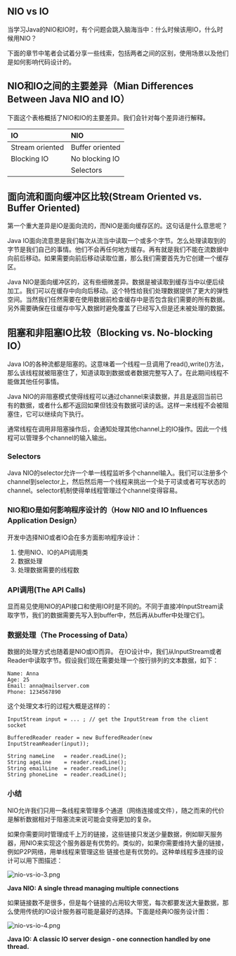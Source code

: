 ## NIO vs IO

当学习Java的NIO和IO时，有个问题会跳入脑海当中：什么时候该用IO，什么时候用NIO？

下面的章节中笔者会试着分享一些线索，包括两者之间的区别，使用场景以及他们是如何影响代码设计的。

## NIO和IO之间的主要差异（Mian Differences Between Java NIO and IO）

下面这个表格概括了NIO和IO的主要差异。我们会针对每个差异进行解释。

| IO              | NIO             |
| :-------------- | :-------------- |
| Stream oriented | Buffer oriented |
| Blocking IO     | No blocking IO  |
|                 | Selectors       |

## 面向流和面向缓冲区比较(Stream Oriented vs. Buffer Oriented)

第一个重大差异是IO是面向流的，而NIO是面向缓存区的。这句话是什么意思呢？

Java IO面向流意思是我们每次从流当中读取一个或多个字节。怎么处理读取到的字节是我们自己的事情。他们不会再任何地方缓存。再有就是我们不能在流数据中向前后移动。如果需要向前后移动读取位置，那么我们需要首先为它创建一个缓存区。

Java NIO是面向缓冲区的，这有些细微差异。数据是被读取到缓存当中以便后续加工。我们可以在缓存中向向后移动。这个特性给我们处理数据提供了更大的弹性空间。当然我们任然需要在使用数据前检查缓存中是否包含我们需要的所有数据。另外需要确保在往缓存中写入数据时避免覆盖了已经写入但是还未被处理的数据。

## 阻塞和非阻塞IO比较（Blocking vs. No-blocking IO）

Java IO的各种流都是阻塞的。这意味着一个线程一旦调用了read(),write()方法，那么该线程就被阻塞住了，知道读取到数据或者数据完整写入了。在此期间线程不能做其他任何事情。

Java NIO的非阻塞模式使得线程可以通过channel来读数据，并且是返回当前已有的数据，或者什么都不返回如果但钱没有数据可读的话。这样一来线程不会被阻塞住，它可以继续向下执行。

通常线程在调用非阻塞操作后，会通知处理其他channel上的IO操作。因此一个线程可以管理多个channel的输入输出。

### Selectors

Java NIO的selector允许一个单一线程监听多个channel输入。我们可以注册多个channel到selector上，然后然后用一个线程来挑出一个处于可读或者可写状态的channel。selector机制使得单线程管理过个channel变得容易。

### NIO和IO是如何影响程序设计的（How NIO and IO Influences Application Design）

开发中选择NIO或者IO会在多方面影响程序设计：

1. 使用NIO、IO的API调用类
2. 数据处理
3. 处理数据需要的线程数

### API调用(The API Calls)

显而易见使用NIO的API接口和使用IO时是不同的。不同于直接冲InputStream读取字节，我们的数据需要先写入到buffer中，然后再从buffer中处理它们。

### 数据处理（The Processing of Data）

数据的处理方式也随着是NIO或IO而异。 在IO设计中，我们从InputStream或者Reader中读取字节。假设我们现在需要处理一个按行排列的文本数据，如下：

```
Name: Anna
Age: 25
Email: anna@mailserver.com
Phone: 1234567890
```

这个处理文本行的过程大概是这样的：

```
InputStream input = ... ; // get the InputStream from the client socket

BufferedReader reader = new BufferedReader(new InputStreamReader(input));

String nameLine   = reader.readLine();
String ageLine    = reader.readLine();
String emailLine  = reader.readLine();
String phoneLine  = reader.readLine();
```

### 小结

NIO允许我们只用一条线程来管理多个通道（网络连接或文件），随之而来的代价是解析数据相对于阻塞流来说可能会变得更加的复杂。

如果你需要同时管理成千上万的链接，这些链接只发送少量数据，例如聊天服务器，用NIO来实现这个服务器是有优势的。类似的，如果你需要维持大量的链接，例如P2P网络，用单线程来管理这些 链接也是有优势的。这种单线程多连接的设计可以用下图描述：

![nio-vs-io-3.png](http://tutorials.jenkov.com/images/java-nio/nio-vs-io-3.png)

**Java NIO: A single thread managing multiple connections**

如果链接数不是很多，但是每个链接的占用较大带宽，每次都要发送大量数据，那么使用传统的IO设计服务器可能是最好的选择。下面是经典IO服务设计图：

![nio-vs-io-4.png](http://tutorials.jenkov.com/images/java-nio/nio-vs-io-4.png)

**Java IO: A classic IO server design - one connection handled by one thread.**

